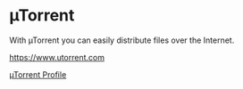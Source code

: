 # µTorrent

With µTorrent you can easily distribute files over the Internet. 

https://www.utorrent.com

[µTorrent Profile](utorrent.yaml)